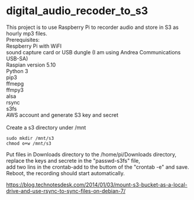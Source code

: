 
# digital_audio_recoder_to_s3
This project is to use Raspberry Pi to recorder audio and store in S3 as hourly mp3 files. \
Prerequisites:\
  Respberry Pi with WiFI\
  sound capture card or USB dungle (I am using Andrea Communications USB-SA)\
  Raspian version 5.10\
  Python 3\
  pip3\
  ffmepg\
  ffmpy3\
  alsa\
  rsync\
  s3fs\
  AWS account and generate S3 key and secret\
\
Create a s3 directory under /mnt
```
sudo mkdir /mnt/s3
chmod o+w /mnt/s3
```
Put files in Downloads directory to the /home/pi/Downloads directory,\
replace the keys and secrete in the "passwd-s3fs" file,\
add two lins in the crontab-add to the buttom of the "crontab -e" and save.\
Reboot, the recording should start automatically.

https://blog.technotesdesk.com/2014/01/03/mount-s3-bucket-as-a-local-drive-and-use-rsync-to-sync-files-on-debian-7/
